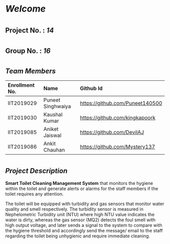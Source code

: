 # ***Welcome*** 
#

## **Project No.**  :  *14*
#
## **Group No.** :  *16*
#


## ***Team Members***


| Enrollment No. | Name              | Github Id                         |
| :------------- | :---------------- | :-------------------------------- |
| IIT2019029     | Puneet Singhwaiya | <https://github.com/Puneet140500> |
| IIT2019030     | Kaushal Kumar     | <https://github.com/kingkapoork>  |
| IIT2019085     | Aniket Jaiswal    | <https://github.com/DevilAJ>      |
| IIT2019086     | Ankit Chauhan     | <https://github.com/Mystery137>   |

#
## ***Project Description***

 **Smart Toilet Cleaning Management System** that monitors the hygiene within the toilet and generate alerts or alarms for the staff members if the toilet requires any attention.

The toilet will be equipped with turbidity and gas sensors that monitor water quality and smell respectively. The turbidity sensor is measured in Nephelometric Turbidity unit (NTU) where high NTU value indicates the water is dirty, whereas the gas sensor (MQ2) detects the foul smell with high output voltage, and later sends a signal to the system to compare with the hygiene threshold and accordingly send the message/ email to the staff regarding the toilet being unhygienic and require immediate cleaning. 

